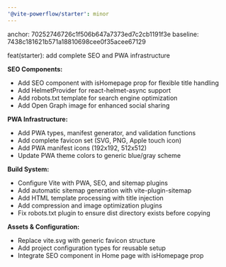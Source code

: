 ```yaml
---
'@vite-powerflow/starter': minor
---
```


anchor: 70252746726c1f506b647a7373ed7c2cb1191f3e
baseline: 7438c181621b571a18810698cee0f35acee67129

feat(starter): add complete SEO and PWA infrastructure

**SEO Components:**

- Add SEO component with isHomepage prop for flexible title handling
- Add HelmetProvider for react-helmet-async support
- Add robots.txt template for search engine optimization
- Add Open Graph image for enhanced social sharing

**PWA Infrastructure:**

- Add PWA types, manifest generator, and validation functions
- Add complete favicon set (SVG, PNG, Apple touch icon)
- Add PWA manifest icons (192x192, 512x512)
- Update PWA theme colors to generic blue/gray scheme

**Build System:**

- Configure Vite with PWA, SEO, and sitemap plugins
- Add automatic sitemap generation with vite-plugin-sitemap
- Add HTML template processing with title injection
- Add compression and image optimization plugins
- Fix robots.txt plugin to ensure dist directory exists before copying

**Assets & Configuration:**

- Replace vite.svg with generic favicon structure
- Add project configuration types for reusable setup
- Integrate SEO component in Home page with isHomepage prop
